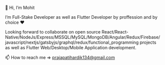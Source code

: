 👋 Hi, I’m Mohit

I’m Full-Stake Developer as well as Flutter Developer by proffession and by choice ❤️

Looking forward to collaborate on open source React/React-Native/NodeJs/Express/MSSQL/MySQL/MongoDB/Angular/Redux/Firebase/javascript/nextjs/gatsbyjs/graphql/redux/functional_programming projects as well as Flutter Web/Desktop/Mobile Application development.

📫 How to reach me => prajapatihardik134@gmail.com
